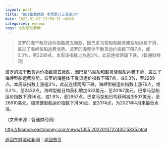 ```yaml
---
layout: post
title: "BDI指数微跌 本周累计上涨逾3%"
date: 2022-01-07 23:56:15 +0800
categories: emnews
tags: 东财滚动新闻
---
```

> 波罗的海干散货运价指数周五微跌，因巴拿马型船和超灵便型船运费下滑，盖过了海岬型船运费涨势。波罗的海整体干散货运价指数下降7点，或0.3%，至2289点。本周该指数上涨逾3%，此前连续两周下跌。（智通财经网）

<p>波罗的海干散货运价指数周五微跌，因巴拿马型船和超灵便型船运费下滑，盖过了海岬型船运费涨势。波罗的海整体干散货运价指数下降7点，或0.3%，至2289点。本周该指数上涨逾3%，此前连续两周下跌。海岬型船运价指数上涨76点，或3.2%，至2432点。海岬型船日均获利增加632美元，至20167美元。巴拿马型船运价指数下滑56点，或1.9%，至2957点。巴拿马型船日均获利减少507美元，至26610美元。超灵便型船运价指数下滑50点，至2074点，为2021年4月来最低水准。</p><p class="em_media">（文章来源：智通财经网）</p>

<http://finance.eastmoney.com/news/1355,202201072240515835.html>

[返回东财滚动新闻](//finews.withounder.com/emnews/)｜[返回首页](//finews.withounder.com/)